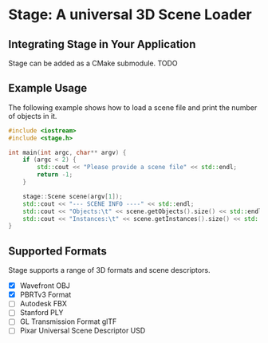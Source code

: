 # Stage: A universal 3D Scene Loader

## Integrating Stage in Your Application
Stage can be added as a CMake submodule.
TODO

## Example Usage
The following example shows how to load a scene file and print the number of objects in it.
```cpp
#include <iostream>
#include <stage.h>

int main(int argc, char** argv) {
    if (argc < 2) {
        std::cout << "Please provide a scene file" << std::endl;
        return -1;
    }

    stage::Scene scene(argv[1]);
    std::cout << "--- SCENE INFO ----" << std::endl;
    std::cout << "Objects:\t" << scene.getObjects().size() << std::endl;
    std::cout << "Instances:\t" << scene.getInstances().size() << std::endl;
}
```

## Supported Formats
Stage supports a range of 3D formats and scene descriptors.

- [X] Wavefront OBJ
- [X] PBRTv3 Format
- [ ] Autodesk FBX
- [ ] Stanford PLY
- [ ] GL Transmission Format glTF
- [ ] Pixar Universal Scene Descriptor USD